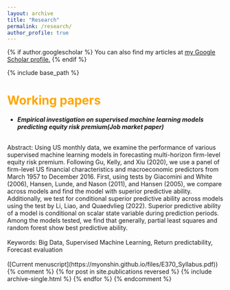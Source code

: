 ```yaml
---
layout: archive
title: "Research"
permalink: /research/
author_profile: true
---
```


{% if author.googlescholar %}
  You can also find my articles at <u><a href="{{author.googlescholar}}">my Google Scholar profile</a>.</u>
{% endif %}

{% include base_path %}

<span style="color:orange">Working papers</span>
======
* ***Empirical investigation on supervised machine learning models predicting equity risk premium(Job market paper)***
<br>
Abstract: Using US monthly data, we examine the performance of various supervised machine learning models in forecasting multi-horizon firm-level equity risk premium. Following Gu, Kelly, and Xiu (2020), we use a panel of firm-level US financial characteristics and macroeconomic predictors from March 1957 to December 2016. First, using tests by Giacomini and White (2006), Hansen, Lunde, and Nason (2011), and Hansen (2005), we compare across models and find the model with superior predictive ability. Additionally, we test for conditional superior predictive ability across models using the test by Li, Liao, and Quaedvlieg (2022). Superior predictive ability of a model is conditional on scalar state variable during prediction periods. Among the models tested, we find that generally, partial least squares and random forest show best predictive ability. 
<br>
<br>
Keywords: Big Data, Supervised Machine Learning, Return predictability, Forecast evaluation
<br>
<br>
([Current menuscript](https://myonshin.github.io/files/E370_Syllabus.pdf))
{% comment %} 
{% for post in site.publications reversed %}
  {% include archive-single.html %}
{% endfor %}
{% endcomment %} 
